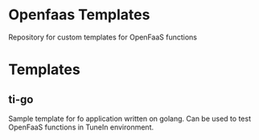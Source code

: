 # Openfaas Templates

Repository for custom templates for OpenFaaS functions

# Templates

## ti-go
Sample template for fo application written on golang. Can be used to test OpenFaaS functions in TuneIn environment.